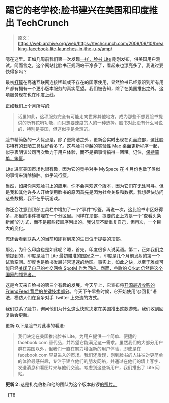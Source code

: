 # 踢它的老学校:脸书建兴在美国和印度推出 TechCrunch

> 原文：<https://web.archive.org/web/https://techcrunch.com/2009/09/10/breaking-facebook-lite-launches-in-the-u-s/amp/>

 <amp-img class="alignright size-full wp-image-100552 amp-wp-enforced-sizes i-amphtml-layout-intrinsic i-amphtml-layout-size-defined" title="zlite" src="https://web.archive.org/web/20230130101324im_/https://techcrunch.com/wp-content/uploads/2009/09/zlite.png" alt="zlite" layout="intrinsic" i-amphtml-layout="intrinsic"><i-amphtml-sizer class="i-amphtml-sizer"></i-amphtml-sizer></amp-img> 嗯在这里。正如几周前我们第一次发现[一样，](https://web.archive.org/web/20230130101324/http://techcrunch.com/2009/08/11/facebook-begins-testing-facebook-lite-a-faster-simpler-version-of-the-service/)[脸书 Lite](https://web.archive.org/web/20230130101324/http://lite.facebook.com/) 刚刚发布，供美国用户测试。简而言之，这个网站比脸书正规网站干净多了，看起来也漂亮多了。我说过要快得多吗？

最初[打算](https://web.archive.org/web/20230130101324/http://techcrunch.com/2009/08/12/what-facebook-lite-actually-is-hint-its-not-twitter/)在高速互联网连接稀疏或不存在的国家使用，显然脸书已经意识到所有用户都有拥有一个更小版本服务的真实愿望。我们被告知，除了在美国推出之外，这项服务现在也在印度上线。

正如我们上个月所写的:

> 话虽如此，这项服务完全有可能走向世界其他地方，成为那些不想要脸书提供的所有花哨功能，而只想要速度的人的一种选择。脸书对此没有什么可说的，特别是美国，但这似乎是合理的。

脸书精简版的一大优点是，除了更简洁之外，更新会实时出现在页面底部，这比脸书特有的丑陋工具栏好看多了。这与脸书卓越的实验性 Mac 桌面更新程序一起，似乎表明该公司再次致力于用户体验，而不是把事情搞得一团糟。记住，[保持简单，笨蛋](https://web.archive.org/web/20230130101324/http://techcrunch.com/2009/04/28/keep-it-simple-stupid/)。

Lite 进军美国市场也很有趣，因为它的竞争对手 MySpace 在 4 月份也做了类似的事情来消除臃肿。似乎流行瘦。

当然，如果你喜欢脸书上的应用，你不会喜欢这个版本，因为它们在[无处可寻](https://web.archive.org/web/20230130101324/http://www.insidefacebook.com/2009/09/10/facebook-lite-reveals-bigger-changes-afoot/)。但是我和其他许多人开始使用脸书的原因首先是因为社会关系和数据。我想尽快访问这些数据，我不在乎玩游戏。

<amp-img class="alignright size-full wp-image-100573 amp-wp-enforced-sizes i-amphtml-layout-intrinsic i-amphtml-layout-size-defined" title="Screen shot 2009-09-10 at 3.06.31 PM" src="https://web.archive.org/web/20230130101324im_/https://techcrunch.com/wp-content/uploads/2009/09/screen-shot-2009-09-10-at-3.06.31-pm.png" alt="Screen shot 2009-09-10 at 3.06.31 PM" layout="intrinsic" i-amphtml-layout="intrinsic"><i-amphtml-sizer class="i-amphtml-sizer"></i-amphtml-sizer></amp-img>你还会注意到顶部工具栏中增加了一个“事件”标签。再说一次，这比脸书市区好得多，那里的事件被埋在一个分区里。同样在顶部，提要的正上方是一个“查看头条新闻”的方式，而不是那些按顺序列出的。我讨厌不断重复自己，但再次，一个巨大的变化。

您还会看到联系人的当前和即将到来的生日位于提要的顶部。

那么，为什么印度也是如此呢？嗯，首先，印度很多人说英语。第二，正如我们之前提到的，印度是脸书 Lite 最初瞄准的国家之一，印度是几个月前发射的第一个试验空间。印度也是脸书发展非常迅速的地区。事实上，如此之快，以至于雅虎可能已经[关闭了自己的社交网络 SpotM 作为回应。然而，谷歌的 Orkut 仍然是这个国家的领导者。](https://web.archive.org/web/20230130101324/http://techcrunch.com/2009/08/31/on-the-eve-of-its-first-birthday-yahoo-quietly-shuts-down-indian-social-network-spotm/)

这是今天来自脸书的第三个有趣的发展。今天早上，它宣布将[开源最近收购的 FriendFeed 背后的关键技术部分](/web/20230130101324/https://techcrunch.com/2009/09/10/breaking-facebook-lite-launches-in-the-u-s/2009/09/10/facebook-open-sources-friendfeeds-real-time-tech/)。今天下午早些时候，它开始使用“@回复”语法，模仿人们在竞争对手 Twitter 上交流的方式。

我们联系了脸书，询问他们为什么这么快就决定在美国推出这款游戏。我们收到回复后会更新。

更新:以下是脸书对此事的看法:

> 我们决定在美国推出脸书 Lite，为用户提供一个简单、便捷的 facebook.com 替代品，并希望它能满足这一需求。虽然我们的大部分用户群在美国以外，但我们一直在努力增强新的用户体验，即使是在 facebook.com 容易进入的市场。我们还发现，刚到脸书的人往往对更简单的体验最感兴趣，专注于建立他们的朋友网络，并通过在他们的墙上写字、发送消息和看图片来与他们交流。考虑到这些新用户，我们推出了 Lite 网站。

**更新 2** :这是扎克伯格和他的团队为这个版本敲锣[的照片。](https://web.archive.org/web/20230130101324/http://lite.facebook.com/blake/video/of/Facebook-Lite/153561270165/)

 <amp-img class="alignnone size-medium wp-image-100545 amp-wp-enforced-sizes i-amphtml-layout-intrinsic i-amphtml-layout-size-defined" title="Screen shot 2009-09-10 at 2.27.24 PM" src="https://web.archive.org/web/20230130101324im_/https://techcrunch.com/wp-content/uploads/2009/09/screen-shot-2009-09-10-at-2.27.24-pm-630x388.png" alt="Screen shot 2009-09-10 at 2.27.24 PM" layout="intrinsic" i-amphtml-layout="intrinsic"><i-amphtml-sizer class="i-amphtml-sizer"></i-amphtml-sizer></amp-img> 

【T8<i-amphtml-sizer class="i-amphtml-sizer"></i-amphtml-sizer>

<amp-img class="alignnone size-medium wp-image-100603 amp-wp-enforced-sizes i-amphtml-layout-intrinsic i-amphtml-layout-size-defined" title="Screen shot 2009-09-10 at 4.20.42 PM" src="https://web.archive.org/web/20230130101324im_/https://techcrunch.com/wp-content/uploads/2009/09/screen-shot-2009-09-10-at-4.20.42-pm-630x571.png" alt="Screen shot 2009-09-10 at 4.20.42 PM" layout="intrinsic" i-amphtml-layout="intrinsic"><i-amphtml-sizer class="i-amphtml-sizer"></i-amphtml-sizer></amp-img>

 <amp-img class="alignnone size-medium wp-image-100555 amp-wp-enforced-sizes i-amphtml-layout-intrinsic i-amphtml-layout-size-defined" title="Screen shot 2009-09-10 at 2.38.36 PM" src="https://web.archive.org/web/20230130101324im_/https://techcrunch.com/wp-content/uploads/2009/09/screen-shot-2009-09-10-at-2.38.36-pm-630x525.png" alt="Screen shot 2009-09-10 at 2.38.36 PM" layout="intrinsic" i-amphtml-layout="intrinsic"><i-amphtml-sizer class="i-amphtml-sizer"></i-amphtml-sizer></amp-img> 

<amp-analytics data-credentials="include" class="i-amphtml-layout-fixed i-amphtml-layout-size-defined" i-amphtml-layout="fixed"></amp-analytics>